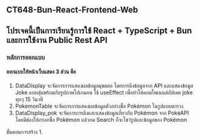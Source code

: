 ## CT648-Bun-React-Frontend-Web
## โปรเจคนี้เป็นการเรียนรู้การใช้ React + TypeScript + Bun และการใช้งาน Public Rest API
### หลักการออกแบบ
#### ออกแบบให้หน้าเว็บแสดง 3 ส่วน คือ
1. DataDisplay จะจัดการการแสดงผลข้อมูลมุขตลก โดยการดึงข้อมูลจาก API และแสดงข้อมูล Joke แบบสุ่มพร้อมกับรูปภาพโปเกมอน ใช้ useEffect เพื่อทำให้คอมโพเนนต์อัปเดต joke ทุกๆ 15 วินาที
2. PokemonTable จะจัดการการแสดงผลข้อมูลตัวอย่างชื่อ Pokémon ในรูปแบบตาราง
3. DataDisplay_pok จะจัดการการดึงและแสดงข้อมูลเกี่ยวกับ Pokémon จาก PokéAPI โดยมีช่องให้กรอกชื่อ Pokémon แล้วกด Search ก็จะโชว์รูปและข้อมูลของ Pokémon

ขั้นตอนการสร้าง
1. 
